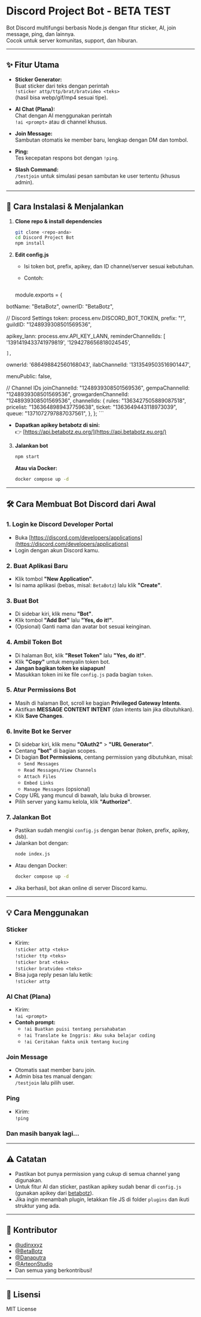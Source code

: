 # Discord Project Bot - BETA TEST

Bot Discord multifungsi berbasis Node.js dengan fitur sticker, AI, join message, ping, dan lainnya.  
Cocok untuk server komunitas, support, dan hiburan.

---

## ✨ Fitur Utama

- **Sticker Generator:**  
  Buat sticker dari teks dengan perintah  
  `!sticker attp/ttp/brat/bratvideo <teks>`  
  (hasil bisa webp/gif/mp4 sesuai tipe).

- **AI Chat (Plana):**  
  Chat dengan AI menggunakan perintah  
  `!ai <prompt>` atau di channel khusus.

- **Join Message:**  
  Sambutan otomatis ke member baru, lengkap dengan DM dan tombol.

- **Ping:**  
  Tes kecepatan respons bot dengan `!ping`.

- **Slash Command:**  
  `/testjoin` untuk simulasi pesan sambutan ke user tertentu (khusus admin).

---

## 🚀 Cara Instalasi & Menjalankan

1. **Clone repo & install dependencies**

   ```bash
   git clone <repo-anda>
   cd Discord Project Bot
   npm install
   ```

2. **Edit config.js**

   - Isi token bot, prefix, apikey, dan ID channel/server sesuai kebutuhan.
   - Contoh:

     ```js
    module.exports = {
  
  botName: "BetaBotz", 
  ownerID: "BetaBotz",

  // Discord Settings
  token: process.env.DISCORD_BOT_TOKEN, 
  prefix: "!", 
  guildID: "1248939308501569536", 

 
  apikey_lann: process.env.API_KEY_LANN, 
  reminderChannelIds: [
        '1391419433741979819',
        '1294278656818024545',
       
    ],
  ownerId: '686498842560168043',
  ilabChannelId: '1313549503516901447',
  
  menuPublic: false, 

  // Channel IDs
  joinChannelId: "1248939308501569536", 
  gempaChannelId: "1248939308501569536", 
  growgardenChannelId: "1248939308501569536", 
  channelIds: {
    rules: "1363427505889087518", 
    pricelist: "1363648989437759638", 
    ticket: "1363649443118973039", 
    queue: "1371072797887037561",  },
};
     ```

   - **Dapatkan apikey betabotz di sini:**  
     👉 [https://api.betabotz.eu.org/](https://api.betabotz.eu.org/)

3. **Jalankan bot**
   ```bash
   npm start
   ```
   **Atau via Docker:**
   ```bash
   docker compose up -d
   ```
---

## 🛠️ Cara Membuat Bot Discord dari Awal

### 1. Login ke Discord Developer Portal

- Buka [https://discord.com/developers/applications](https://discord.com/developers/applications)
- Login dengan akun Discord kamu.

### 2. Buat Aplikasi Baru

- Klik tombol **"New Application"**.
- Isi nama aplikasi (bebas, misal: `BetaBotz`) lalu klik **"Create"**.

### 3. Buat Bot

- Di sidebar kiri, klik menu **"Bot"**.
- Klik tombol **"Add Bot"** lalu **"Yes, do it!"**.
- (Opsional) Ganti nama dan avatar bot sesuai keinginan.

### 4. Ambil Token Bot

- Di halaman Bot, klik **"Reset Token"** lalu **"Yes, do it!"**.
- Klik **"Copy"** untuk menyalin token bot.
- **Jangan bagikan token ke siapapun!**
- Masukkan token ini ke file `config.js` pada bagian `token`.

### 5. Atur Permissions Bot

- Masih di halaman Bot, scroll ke bagian **Privileged Gateway Intents**.
- Aktifkan **MESSAGE CONTENT INTENT** (dan intents lain jika dibutuhkan).
- Klik **Save Changes**.

### 6. Invite Bot ke Server

- Di sidebar kiri, klik menu **"OAuth2"** > **"URL Generator"**.
- Centang **"bot"** di bagian scopes.
- Di bagian **Bot Permissions**, centang permission yang dibutuhkan, misal:
  - `Send Messages`
  - `Read Messages/View Channels`
  - `Attach Files`
  - `Embed Links`
  - `Manage Messages` (opsional)
- Copy URL yang muncul di bawah, lalu buka di browser.
- Pilih server yang kamu kelola, klik **"Authorize"**.

### 7. Jalankan Bot

- Pastikan sudah mengisi `config.js` dengan benar (token, prefix, apikey, dsb).
- Jalankan bot dengan:
  ```bash
  node index.js
  ```
- Atau dengan Docker:
  ```bash
  docker compose up -d
  ```
- Jika berhasil, bot akan online di server Discord kamu.

---

## 💡 Cara Menggunakan

### Sticker

- Kirim:  
  `!sticker attp <teks>`  
  `!sticker ttp <teks>`  
  `!sticker brat <teks>`  
  `!sticker bratvideo <teks>`
- Bisa juga reply pesan lalu ketik:  
  `!sticker attp`

### AI Chat (Plana)

- Kirim:  
  `!ai <prompt>`
- **Contoh prompt:**
  - `!ai Buatkan puisi tentang persahabatan`
  - `!ai Translate ke Inggris: Aku suka belajar coding`
  - `!ai Ceritakan fakta unik tentang kucing`

### Join Message

- Otomatis saat member baru join.
- Admin bisa tes manual dengan:  
  `/testjoin` lalu pilih user.

### Ping

- Kirim:  
  `!ping`

### Dan masih banyak lagi...
---

## ⚠️ Catatan

- Pastikan bot punya permission yang cukup di semua channel yang digunakan.
- Untuk fitur AI dan sticker, pastikan apikey sudah benar di `config.js` (gunakan apikey dari [betabotz](https://api.betabotz.eu.org/)).
- Jika ingin menambah plugin, letakkan file JS di folder `plugins` dan ikuti struktur yang ada.

---

## 👥 Kontributor

- [@udinxxyz](https://github.com/udinxxyz)
- [@BetaBotz](https://github.com/ERLANRAHMAT)
- [@Danaputra](https://github.com/DanaPutra133)
- [@ArteonStudio](https://arteonstudio.site)
- Dan semua yang berkontribusi!

---

## 📄 Lisensi

MIT License
